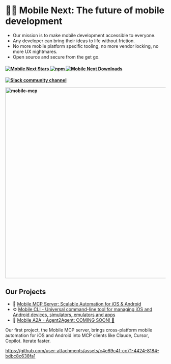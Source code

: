 # 🚀📱 Mobile Next: The future of mobile development

- Our mission is to make mobile development accessible to everyone. 
- Any developer can bring their ideas to life without friction.
- No more mobile platform specific tooling, no more vendor locking, no more UX nightmares.
- Open source and secure from the get go.

<h4 align="left">
    <a href="https://github.com/mobile-next">
        <img src="https://img.shields.io/github/stars/mobile-next" alt="Mobile Next Stars" />
    </a>
    <a href="https://www.npmjs.com/package/@mobilenext/mobile-mcp">
        <img src="https://img.shields.io/npm/dm/@mobilenext/mobile-mcp?logo=npm&style=flat&color=red" alt="npm">
    </a>
    <a href="https://github.com/mobile-next/mobile-mcp">
        <img src="https://img.shields.io/github/contributors/mobile-next/mobile-mcp?color=green" alt="Mobile Next Downloads" />
    </a>
  
</p>
<h4 align="left">
<a href="http://mobilenexthq.com/join-slack">
    <img src="https://img.shields.io/badge/join-Slack-blueviolet?logo=slack&style=flat" alt="Slack community channel" />
</a>	
</p>
<p align="left">
    <a href="https://github.com/user-attachments/assets/861bdfd5-dc2a-4d0c-b104-992034030fd2">
        <img alt="mobile-mcp" src="https://github.com/user-attachments/assets/861bdfd5-dc2a-4d0c-b104-992034030fd2" width="600">
    </a>
</p>



## Our Projects

- 🤖 [Mobile MCP Server: Scalable Automation for iOS & Android](https://github.com/mobile-next/mobile-mcp/tree/main)
- ⚙️ [Mobile CLI - Universal command-line tool for managing iOS and Android devices, simulators, emulators and apps](https://github.com/mobile-next/mobilecli)
- 👀 [Mobile A2A - Agent2Agent: COMING SOON! 🚀](https://github.com/mobile-next/mobile-a2a/)

Our first project, the Mobile MCP server, brings cross-platform mobile automation for iOS and Android into MCP clients like Claude, Cursor, Copilot.
Iterate faster.

https://github.com/user-attachments/assets/c4e89c4f-cc71-4424-8184-bdbc8c638fa1
